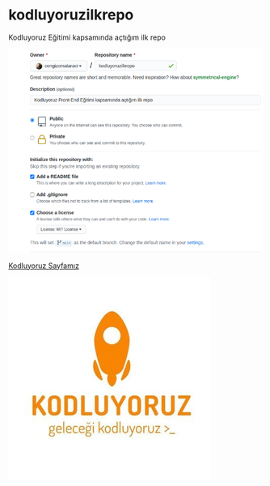 # kodluyoruzilkrepo
Kodluyoruz Eğitimi kapsamında açtığım ilk repo

![kodluyoruz](https://raw.githubusercontent.com/Kodluyoruz/taskforce/main/git/odev1/figures/github.png)

[Kodluyoruz Sayfamız](https://www.kodluyoruz.org/)

![Kodluyoruz Logo](https://raw.githubusercontent.com/Kodluyoruz/taskforce/git/git/markdown-nedir-nasil-kullaniriz-/figures/kodluyoruz_logo.jpg)